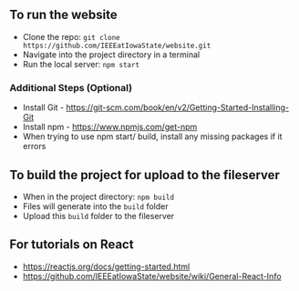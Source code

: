 ## To run the website
* Clone the repo: `git clone https://github.com/IEEEatIowaState/website.git`
* Navigate into the project directory in a terminal
* Run the local server: `npm start`

### Additional Steps (Optional)
* Install Git - https://git-scm.com/book/en/v2/Getting-Started-Installing-Git
* Install npm - https://www.npmjs.com/get-npm
* When trying to use npm start/ build, install any missing packages if it errors

## To build the project for upload to the fileserver
* When in the project directory: `npm build`
* Files will generate into the `build` folder
* Upload this `build` folder to the fileserver

## For tutorials on React
* https://reactjs.org/docs/getting-started.html
* https://github.com/IEEEatIowaState/website/wiki/General-React-Info
